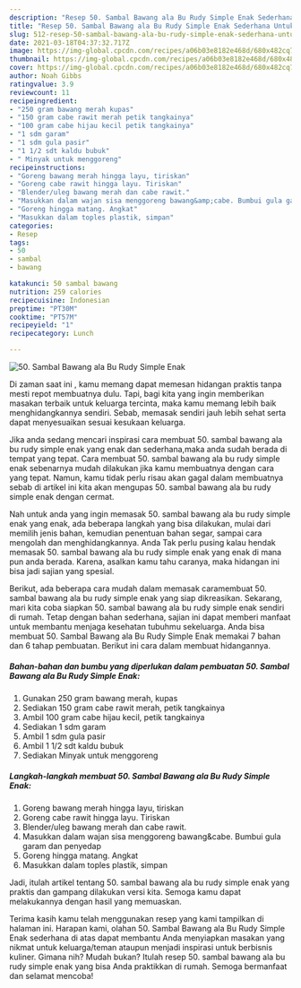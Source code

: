 ```yaml
---
description: "Resep 50. Sambal Bawang ala Bu Rudy Simple Enak Sederhana Untuk Jualan"
title: "Resep 50. Sambal Bawang ala Bu Rudy Simple Enak Sederhana Untuk Jualan"
slug: 512-resep-50-sambal-bawang-ala-bu-rudy-simple-enak-sederhana-untuk-jualan
date: 2021-03-18T04:37:32.717Z
image: https://img-global.cpcdn.com/recipes/a06b03e8182e468d/680x482cq70/50-sambal-bawang-ala-bu-rudy-simple-enak-foto-resep-utama.jpg
thumbnail: https://img-global.cpcdn.com/recipes/a06b03e8182e468d/680x482cq70/50-sambal-bawang-ala-bu-rudy-simple-enak-foto-resep-utama.jpg
cover: https://img-global.cpcdn.com/recipes/a06b03e8182e468d/680x482cq70/50-sambal-bawang-ala-bu-rudy-simple-enak-foto-resep-utama.jpg
author: Noah Gibbs
ratingvalue: 3.9
reviewcount: 11
recipeingredient:
- "250 gram bawang merah kupas"
- "150 gram cabe rawit merah petik tangkainya"
- "100 gram cabe hijau kecil petik tangkainya"
- "1 sdm garam"
- "1 sdm gula pasir"
- "1 1/2 sdt kaldu bubuk"
- " Minyak untuk menggoreng"
recipeinstructions:
- "Goreng bawang merah hingga layu, tiriskan"
- "Goreng cabe rawit hingga layu. Tiriskan"
- "Blender/uleg bawang merah dan cabe rawit."
- "Masukkan dalam wajan sisa menggoreng bawang&amp;cabe. Bumbui gula garam dan penyedap"
- "Goreng hingga matang. Angkat"
- "Masukkan dalam toples plastik, simpan"
categories:
- Resep
tags:
- 50
- sambal
- bawang

katakunci: 50 sambal bawang 
nutrition: 259 calories
recipecuisine: Indonesian
preptime: "PT30M"
cooktime: "PT57M"
recipeyield: "1"
recipecategory: Lunch

---
```



![50. Sambal Bawang ala Bu Rudy Simple Enak](https://img-global.cpcdn.com/recipes/a06b03e8182e468d/680x482cq70/50-sambal-bawang-ala-bu-rudy-simple-enak-foto-resep-utama.jpg)

Di zaman  saat ini , kamu memang dapat memesan hidangan praktis tanpa mesti repot membuatnya dulu. Tapi, bagi kita yang ingin memberikan masakan terbaik untuk keluarga tercinta, maka kamu memang lebih baik menghidangkannya sendiri. Sebab, memasak sendiri jauh lebih sehat serta dapat menyesuaikan sesuai kesukaan keluarga.

Jika anda sedang mencari inspirasi cara membuat 50. sambal bawang ala bu rudy simple enak yang enak dan sederhana,maka anda sudah berada di tempat yang tepat. Cara membuat 50. sambal bawang ala bu rudy simple enak  sebenarnya mudah dilakukan jika kamu membuatnya dengan cara yang tepat. Namun, kamu tidak perlu risau akan gagal dalam membuatnya 
sebab di artikel ini kita akan mengupas 50. sambal bawang ala bu rudy simple enak dengan cermat.  



Nah untuk anda yang ingin memasak 50. sambal bawang ala bu rudy simple enak yang enak, ada beberapa langkah yang bisa dilakukan, mulai dari memilih jenis bahan, kemudian penentuan bahan segar, sampai cara mengolah dan menghidangkannya. Anda Tak perlu pusing kalau hendak memasak 50. sambal bawang ala bu rudy simple enak yang enak di mana pun anda berada. Karena, asalkan kamu  tahu caranya, maka hidangan ini bisa jadi sajian yang spesial.

Berikut, ada beberapa cara mudah dalam memasak caramembuat 50. sambal bawang ala bu rudy simple enak yang siap dikreasikan. Sekarang, mari kita coba siapkan 50. sambal bawang ala bu rudy simple enak sendiri di rumah. Tetap dengan bahan sederhana, sajian ini dapat memberi manfaat untuk membantu menjaga kesehatan tubuhmu sekeluarga. Anda bisa membuat 50. Sambal Bawang ala Bu Rudy Simple Enak memakai 7 bahan dan 6 tahap pembuatan. Berikut ini cara dalam membuat hidangannya.

<!--inarticleads1-->

##### Bahan-bahan dan bumbu yang diperlukan dalam pembuatan 50. Sambal Bawang ala Bu Rudy Simple Enak:

1. Gunakan 250 gram bawang merah, kupas
1. Sediakan 150 gram cabe rawit merah, petik tangkainya
1. Ambil 100 gram cabe hijau kecil, petik tangkainya
1. Sediakan 1 sdm garam
1. Ambil 1 sdm gula pasir
1. Ambil 1 1/2 sdt kaldu bubuk
1. Sediakan  Minyak untuk menggoreng




<!--inarticleads2-->

##### Langkah-langkah membuat 50. Sambal Bawang ala Bu Rudy Simple Enak:

1. Goreng bawang merah hingga layu, tiriskan
1. Goreng cabe rawit hingga layu. Tiriskan
1. Blender/uleg bawang merah dan cabe rawit.
1. Masukkan dalam wajan sisa menggoreng bawang&amp;cabe. Bumbui gula garam dan penyedap
1. Goreng hingga matang. Angkat
1. Masukkan dalam toples plastik, simpan




Jadi, itulah artikel tentang  50. sambal bawang ala bu rudy simple enak  yang praktis dan gampang dilakukan versi kita. Semoga kamu dapat melakukannya dengan hasil yang memuaskan. 

Terima kasih kamu telah menggunakan resep yang kami tampilkan di halaman ini. Harapan kami, olahan  50. Sambal Bawang ala Bu Rudy Simple Enak sederhana di atas dapat membantu Anda menyiapkan masakan yang nikmat untuk keluarga/teman ataupun menjadi inspirasi untuk berbisnis kuliner. Gimana nih? Mudah bukan? Itulah resep 50. sambal bawang ala bu rudy simple enak yang bisa Anda praktikkan di rumah. Semoga bermanfaat dan selamat mencoba!

